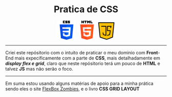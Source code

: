 <div align="center">

# Pratica de CSS

<code><img src="./imgs/css-logo.png" alt="css-logo" height=60px/></code>
<code><img src="./imgs/html-logo.png" alt="html-logo" height=60px/></code>
<code><img src="./imgs/js-logo.png" alt="js-logo" height=55px/></code>
</div>

---

Criei este repósitorio com o intuito de praticar o meu dominio com **Front**-End mais expecificamente com a parte de **CSS**, mais detalhadamente em ***display flex e grid***, claro que neste repósitorio terá um pouco de **HTML** e talvez **JS** mas não serão o foco. 

---

Em suma estou usando alguns matérias de apoio para a minha prática sendo eles o site <a href="https://mastery.games/flexboxzombies/">FlexBox Zombies</a>, e o livro **CSS GRID LAYOUT**
